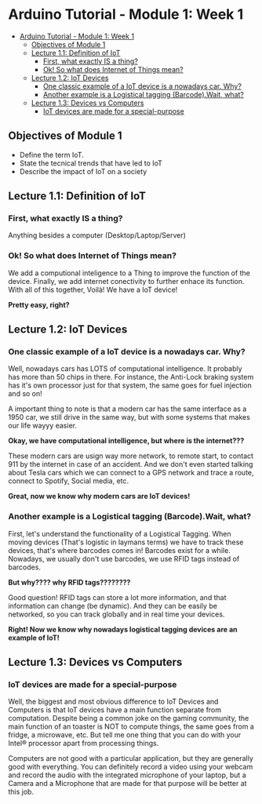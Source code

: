 # Arduino Tutorial - Module 1: Week 1

- [Arduino Tutorial - Module 1: Week 1](#arduino-tutorial---module-1-week-1)
  - [Objectives of Module 1](#objectives-of-module-1)
  - [Lecture 1.1: Definition of IoT](#lecture-11-definition-of-iot)
    - [First, what exactly IS a thing?](#first-what-exactly-is-a-thing)
    - [Ok! So what does Internet of Things mean?](#ok-so-what-does-internet-of-things-mean)
  - [Lecture 1.2: IoT Devices](#lecture-12-iot-devices)
    - [One classic example of a IoT device is a nowadays car. Why?](#one-classic-example-of-a-iot-device-is-a-nowadays-car-why)
    - [Another example is a Logistical tagging (Barcode).Wait, what?](#another-example-is-a-logistical-tagging-barcodewait-what)
  - [Lecture 1.3: Devices vs Computers](#lecture-13-devices-vs-computers)
    - [IoT devices are made for a special-purpose](#iot-devices-are-made-for-a-special-purpose)

## Objectives of Module 1

- Define the term IoT.
- State the tecnical trends that have led to IoT
- Describe the impact of IoT on a society

## Lecture 1.1: Definition of IoT

### First, what exactly IS a thing?

Anything besides a computer (Desktop/Laptop/Server)

### Ok! So what does Internet of Things mean?

We add a computional inteligence to a Thing to improve the function of the device. Finally, we add internet conectivity to further enhace its function. With all of this together, Voilà! We have a IoT device!

**Pretty easy, right?**

## Lecture 1.2: IoT Devices

### One classic example of a IoT device is a nowadays car. Why?

Well, nowadays cars has LOTS of computational intelligence. It probably has more than 50 chips in there. For instance, the Anti-Lock braking system has it's own processor just for that system, the same goes for fuel injection and so on!

A important thing to note is that a modern car has the same interface as a 1950 car, we still drive in the same way, but with some systems that makes our life wayyy easier.

**Okay, we have computational intelligence, but where is the internet???**

These modern cars are usign way more network, to remote start, to contact 911 by the internet in case of an accident. And we don't even started talking about Tesla cars which we can connect to a GPS network and trace a route, connect to Spotify, Social media, etc.

**Great, now we know why modern cars are IoT devices!**

### Another example is a Logistical tagging (Barcode).Wait, what?

First, let's understand the functionality of a Logistical Tagging. When moving devices (That's logistic in laymans terms) we have to track these devices, that's where barcodes comes in! Barcodes exist for a while. Nowadays, we usually don't use barcodes, we use RFID tags instead of barcodes. 

**But why???? why RFID tags????????**

Good question! RFID tags can store a lot more information, and that information can change (be dynamic). And they can be easily be networked, so you can track globally and in real time your devices.

**Right! Now we know why nowadays logistical tagging devices are an example of IoT!**

## Lecture 1.3: Devices vs Computers

### IoT devices are made for a special-purpose
 
Well, the biggest and most obvious difference to IoT Devices and Computers is that IoT devices have a main function separate from computation. Despite being a common joke on the gaming community, the main function of an toaster is NOT to compute things, the same goes from a fridge, a microwave, etc. But tell me one thing that you can do with your Intel® processor apart from processing things.

Computers are not good with a particular application, but they are generally good with everything. You can definitely record a video using your webcam and record the audio with the integrated microphone of your laptop, but a Camera and a Microphone that are made for that purpose will be better at this job.

